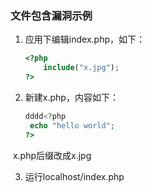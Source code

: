 ### 文件包含漏洞示例

1. 应用下编辑index.php，如下：

   ```php
   <?php
       include("x.jpg");
   ?>
   ```

2. 新建x.php，内容如下：

   ```php
   dddd<?php
   	echo "hello world";
   ?>
   ```

​	x.php后缀改成x.jpg

3. 运行localhost/index.php
